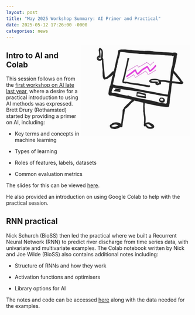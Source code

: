 ```yaml
---
layout: post
title: "May 2025 Workshop Summary: AI Primer and Practical"
date: 2025-05-12 17:26:00 -0000
categories: news
---
```


<img src="/img/2025-BlogPictures/May25_BlogPicture.jpg" alt="Stats Literacy Sketch" width=300px align = "right"> 


## Intro to AI and Colab

This session follows on from the [first workshop on AI late last year](_posts/2024-11-18-Workshop-2024-November.md), where a desire for a practical introduction to using AI methods was expressed. Brett Drury (Rothamsted) started by providing a primer on AI, including: 

* Key terms and concepts in machine learning 

* Types of learning 

* Roles of features, labels, datasets 

* Common evaluation metrics 

The slides for this can be viewed [here](https://uk-nabes.github.io/resources/). 

He also provided an introduction on using Google Colab to help with the practical session. 

## RNN practical 

Nick Schurch (BioSS) then led the practical where we built a Recurrent Neural Network (RNN) to predict river discharge from time series data, with univariate and multivariate examples. The Colab notebook written by Nick and Joe Wilde (BioSS) also contains additional notes including: 

* Structure of RNNs and how they work 

* Activation functions and optimisers 

* Library options for AI 

The notes and code can be accessed [here](https://drive.google.com/drive/folders/1nMi6OtzKJMRmiUXhxOKeBC1-9QZIwxxP?usp=drive_link) along with the data needed for the examples. 
